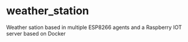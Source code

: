 # weather_station
Weather sation based in multiple ESP8266 agents and a Raspberry IOT server based on Docker
